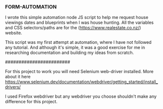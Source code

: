 ### FORM-AUTOMATION ###

I wrote this simple automation node JS script to help me request house viewings dates and blueprints when I was house hunting. All the variables and CSS selectors/paths are for the (https://www.realestate.co.nz/) website.

This script was my first attempt at automation, where I have not followed any tutorial. And although it's simple, it was a good exercise for me in researching documentation and building my ideas from scratch.

########################

For this project to work you will need Selenium web-driver installed.
More about it here https://www.selenium.dev/documentation/webdriver/getting_started/install_drivers/

I used Firefox webdriver but any webdriver you choose shouldn't make any difference for this project.
